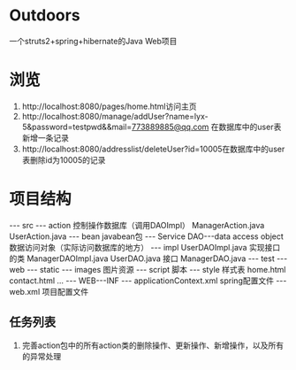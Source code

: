 # Outdoors
一个struts2+spring+hibernate的Java Web项目

# 浏览
1. http://localhost:8080/pages/home.html访问主页
2. http://localhost:8080/manage/addUser?name=lyx-5&password=testpwd&&mail=773889885@qq.com 在数据库中的user表新增一条记录
3. http://localhost:8080/addresslist/deleteUser?id=10005在数据库中的user表删除id为10005的记录

# 项目结构
--- src
  --- action 控制操作数据库（调用DAOImpl）
    ManagerAction.java
	UserAction.java
  --- bean javabean包
  --- Service  DAO---data access object数据访问对象（实际访问数据库的地方）
    --- impl
	  UserDAOImpl.java 实现接口的类
	  ManagerDAOImpl.java
	UserDAO.java 接口
	ManagerDAO.java
  --- test
--- web
  --- static
    --- images 图片资源
	--- script 脚本
	--- style 样式表
	home.html
	contact.html
	...
  --- WEB---INF
    --- applicationContext.xml spring配置文件
	--- web.xml 项目配置文件

## 任务列表
1. 完善action包中的所有action类的删除操作、更新操作、新增操作，以及所有的异常处理